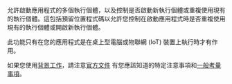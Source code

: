 ﻿允許啟動應用程式的多個執行個體，以及控制是否啟動新執行個體或重複使用現有的執行個體。這包括預留位置程式碼以允許您控制在啟動應用程式時是否重複使用現有的執行個體或開啟新執行個體。

此功能只有在您的應用程式是在桌上型電腦或物聯網 (IoT) 裝置上執行時才有作用。

如果您使用[背景工作](https://docs.microsoft.com/en-us/windows/uwp/launch-resume/multi-instance-uwp#background-tasks-and-multi-instancing)，請注意[官方文件](https://docs.microsoft.com/en-us/windows/uwp/launch-resume/multi-instance-uwp) 有您應該知道的特定注意事項和[一般考量事項](https://docs.microsoft.com/en-us/windows/uwp/launch-resume/multi-instance-uwp#additional-considerations)。
